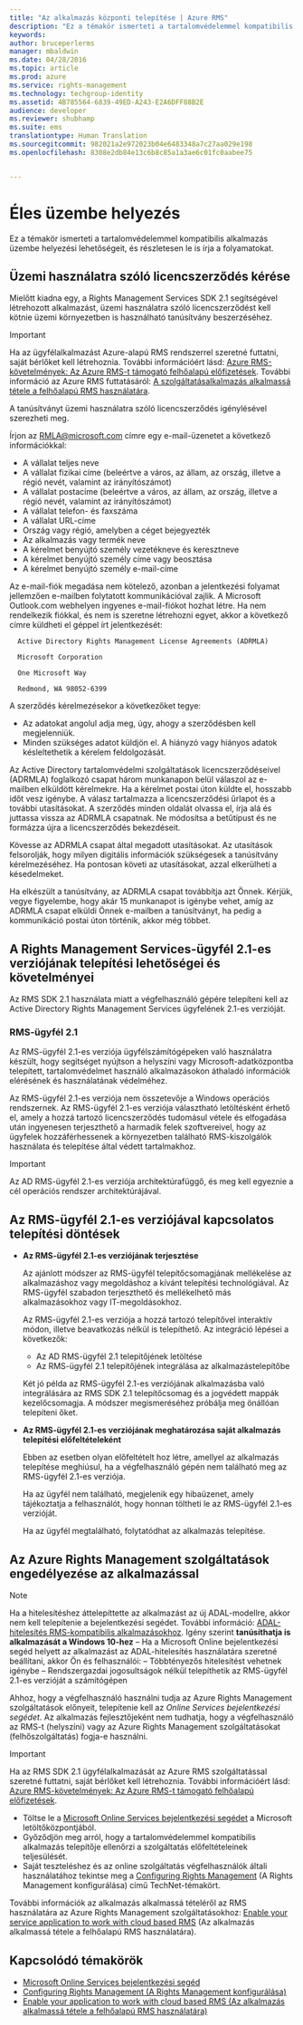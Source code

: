 ```yaml
---
title: "Az alkalmazás központi telepítése | Azure RMS"
description: "Ez a témakör ismerteti a tartalomvédelemmel kompatibilis alkalmazás üzembe helyezési lehetőségeit, és részletesen le is írja a folyamatokat."
keywords: 
author: bruceperlerms
manager: mbaldwin
ms.date: 04/28/2016
ms.topic: article
ms.prod: azure
ms.service: rights-management
ms.technology: techgroup-identity
ms.assetid: 4B785564-6839-49ED-A243-E2A6DFF88B2E
audience: developer
ms.reviewer: shubhamp
ms.suite: ems
translationtype: Human Translation
ms.sourcegitcommit: 982021a2e972023b04e6483348a7c27aa029e198
ms.openlocfilehash: 8308e2db84e13c6b8c85a1a3ae6c01fc0aabee75


---
```


# Éles üzembe helyezés


Ez a témakör ismerteti a tartalomvédelemmel kompatibilis alkalmazás üzembe helyezési lehetőségeit, és részletesen le is írja a folyamatokat.

## Üzemi használatra szóló licencszerződés kérése

 Mielőtt kiadna egy, a Rights Management Services SDK 2.1 segítségével létrehozott alkalmazást, üzemi használatra szóló licencszerződést kell kötnie üzemi környezetben is használható tanúsítvány beszerzéséhez.

> [!IMPORTANT]
> Ha az ügyfélalkalmazást Azure-alapú RMS rendszerrel szeretné futtatni, saját bérlőket kell létrehoznia. További információért lásd: [Azure RMS-követelmények: Az Azure RMS-t támogató felhőalapú előfizetések](../get-started/requirements-subscriptions.md).
> További információ az Azure RMS futtatásáról: [A szolgáltatásalkalmazás alkalmassá tétele a felhőalapú RMS használatára](how-to-use-file-api-with-aadrm-cloud.md).

A tanúsítványt üzemi használatra szóló licencszerződés igénylésével szerezheti meg.

Írjon az [RMLA@microsoft.com](mailto:rmla@microsoft.com) címre egy e-mail-üzenetet a következő információkkal:

- A vállalat teljes neve
- A vállalat fizikai címe (beleértve a város, az állam, az ország, illetve a régió nevét, valamint az irányítószámot)
- A vállalat postacíme (beleértve a város, az állam, az ország, illetve a régió nevét, valamint az irányítószámot)
- A vállalat telefon- és faxszáma
- A vállalat URL-címe
- Ország vagy régió, amelyben a céget bejegyezték
- Az alkalmazás vagy termék neve
- A kérelmet benyújtó személy vezetékneve és keresztneve
- A kérelmet benyújtó személy címe vagy beosztása
- A kérelmet benyújtó személy e-mail-címe

Az e-mail-fiók megadása nem kötelező, azonban a jelentkezési folyamat jellemzően e-mailben folytatott kommunikációval zajlik. A Microsoft Outlook.com webhelyen ingyenes e-mail-fiókot hozhat létre. Ha nem rendelkezik fiókkal, és nem is szeretne létrehozni egyet, akkor a következő címre küldheti el géppel írt jelentkezését:

      Active Directory Rights Management License Agreements (ADRMLA)

      Microsoft Corporation

      One Microsoft Way

      Redmond, WA 98052-6399

A szerződés kérelmezésekor a következőket tegye:
- Az adatokat angolul adja meg, úgy, ahogy a szerződésben kell megjelenniük.
- Minden szükséges adatot küldjön el. A hiányzó vagy hiányos adatok késleltethetik a kérelem feldolgozását.

Az Active Directory tartalomvédelmi szolgáltatások licencszerződéseivel (ADRMLA) foglalkozó csapat három munkanapon belül válaszol az e-mailben elküldött kérelmekre. Ha a kérelmet postai úton küldte el, hosszabb időt vesz igénybe. A válasz tartalmazza a licencszerződési űrlapot és a további utasításokat. A szerződés minden oldalát olvassa el, írja alá és juttassa vissza az ADRMLA csapatnak. Ne módosítsa a betűtípust és ne formázza újra a licencszerződés bekezdéseit.

Kövesse az ADRMLA csapat által megadott utasításokat. Az utasítások felsorolják, hogy milyen digitális információk szükségesek a tanúsítvány kérelmezéséhez. Ha pontosan követi az utasításokat, azzal elkerülheti a késedelmeket.

Ha elkészült a tanúsítvány, az ADRMLA csapat továbbítja azt Önnek. Kérjük, vegye figyelembe, hogy akár 15 munkanapot is igénybe vehet, amíg az ADRMLA csapat elküldi Önnek e-mailben a tanúsítványt, ha pedig a kommunikáció postai úton történik, akkor még többet.


## A Rights Management Services-ügyfél 2.1-es verziójának telepítési lehetőségei és követelményei

Az RMS SDK 2.1 használata miatt a végfelhasználó gépére telepíteni kell az Active Directory Rights Management Services ügyfelének 2.1-es verzióját.

### RMS-ügyfél 2.1

Az RMS-ügyfél 2.1-es verziója ügyfélszámítógépeken való használatra készült, hogy segítséget nyújtson a helyszíni vagy Microsoft-adatközpontba telepített, tartalomvédelmet használó alkalmazásokon áthaladó információk elérésének és használatának védelméhez.

Az RMS-ügyfél 2.1-es verziója nem összetevője a Windows operációs rendszernek. Az RMS-ügyfél 2.1-es verziója választható letöltésként érhető el, amely a hozzá tartozó licencszerződés tudomásul vétele és elfogadása után ingyenesen terjeszthető a harmadik felek szoftvereivel, hogy az ügyfelek hozzáférhessenek a környezetben található RMS-kiszolgálók használata és telepítése által védett tartalmakhoz.


> [!IMPORTANT]
> Az AD RMS-ügyfél 2.1-es verziója architektúrafüggő, és meg kell egyeznie a cél operációs rendszer architektúrájával.


## Az RMS-ügyfél 2.1-es verziójával kapcsolatos telepítési döntések

-   **Az RMS-ügyfél 2.1-es verziójának terjesztése**

    Az ajánlott módszer az RMS-ügyfél telepítőcsomagjának mellékelése az alkalmazáshoz vagy megoldáshoz a kívánt telepítési technológiával. Az RMS-ügyfél szabadon terjeszthető és mellékelhető más alkalmazásokhoz vagy IT-megoldásokhoz.

    Az RMS-ügyfél 2.1-es verziója a hozzá tartozó telepítővel interaktív módon, illetve beavatkozás nélkül is telepíthető. Az integráció lépései a következők:

    -   Az AD RMS-ügyfél 2.1 telepítőjének letöltése
    -   Az RMS-ügyfél 2.1 telepítőjének integrálása az alkalmazástelepítőbe

    Két jó példa az RMS-ügyfél 2.1-es verziójának alkalmazásba való integrálására az RMS SDK 2.1 telepítőcsomag és a jogvédett mappák kezelőcsomagja. A módszer megismeréséhez próbálja meg önállóan telepíteni őket.

-   **Az RMS-ügyfél 2.1-es verziójának meghatározása saját alkalmazás telepítési előfeltételeként**

    Ebben az esetben olyan előfeltételt hoz létre, amellyel az alkalmazás telepítése meghiúsul, ha a végfelhasználó gépén nem található meg az RMS-ügyfél 2.1-es verziója.

    Ha az ügyfél nem található, megjelenik egy hibaüzenet, amely tájékoztatja a felhasználót, hogy honnan töltheti le az RMS-ügyfél 2.1-es verzióját.

    Ha az ügyfél megtalálható, folytatódhat az alkalmazás telepítése.

## Az Azure Rights Management szolgáltatások engedélyezése az alkalmazással

> [!NOTE]
> Ha a hitelesítéshez áttelepíttette az alkalmazást az új ADAL-modellre, akkor nem kell telepítenie a bejelentkezési segédet. További információ: [ADAL-hitelesítés RMS-kompatibilis alkalmazásokhoz](adal-auth.md).
> Igény szerint **tanúsíthatja is alkalmazását a Windows 10-hez** – Ha a Microsoft Online bejelentkezési segéd helyett az alkalmazást az ADAL-hitelesítés használatára szeretné beállítani, akkor Ön és felhasználói: – Többtényezős hitelesítést vehetnek igénybe – Rendszergazdai jogosultságok nélkül telepíthetik az RMS-ügyfél 2.1-es verzióját a számítógépen


Ahhoz, hogy a végfelhasználó használni tudja az Azure Rights Management szolgáltatások előnyeit, telepítenie kell az *Online Services bejelentkezési segédet*. Az alkalmazás fejlesztőjeként nem tudhatja, hogy a végfelhasználó az RMS-t (helyszíni) vagy az Azure Rights Management szolgáltatásokat (felhőszolgáltatás) fogja-e használni.


> [!IMPORTANT]
> Ha az RMS SDK 2.1 ügyfélalkalmazását az Azure RMS szolgáltatással szeretné futtatni, saját bérlőket kell létrehoznia. További információért lásd: [Azure RMS-követelmények: Az Azure RMS-t támogató felhőalapú előfizetések](../get-started/requirements-subscriptions.md).

-   Töltse le a [Microsoft Online Services bejelentkezési segédet](http://www.microsoft.com/en-us/download/details.aspx?id=28177) a Microsoft letöltőközpontjából.
-   Győződjön meg arról, hogy a tartalomvédelemmel kompatibilis alkalmazás telepítője ellenőrzi a szolgáltatás előfeltételeinek teljesülését.
-   Saját teszteléshez és az online szolgáltatás végfelhasználók általi használatához tekintse meg a [Configuring Rights Management](https://TechNet.Microsoft.Com/en-us/library/jj585002.aspx) (A Rights Management konfigurálása) című TechNet-témakört.

További információk az alkalmazás alkalmassá tételéről az RMS használatára az Azure Rights Management szolgáltatásokhoz: [Enable your service application to work with cloud based RMS](how-to-use-file-api-with-aadrm-cloud.md) (Az alkalmazás alkalmassá tétele a felhőalapú RMS használatára).

## Kapcsolódó témakörök

* [Microsoft Online Services bejelentkezési segéd](http://www.microsoft.com/en-us/download/details.aspx?id=28177)
* [Configuring Rights Management (A Rights Management konfigurálása)](https://TechNet.Microsoft.Com/en-us/library/jj585002.aspx)
* [Enable your application to work with cloud based RMS (Az alkalmazás alkalmassá tétele a felhőalapú RMS használatára)](how-to-use-file-api-with-aadrm-cloud.md)
 

 



<!--HONumber=Jul16_HO1-->


